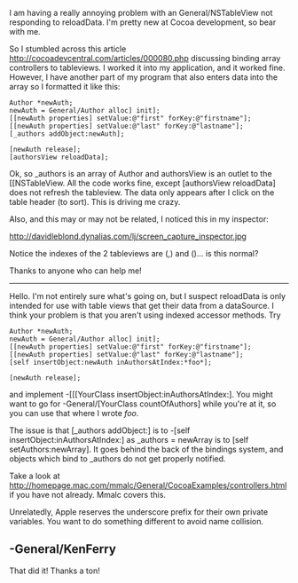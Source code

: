 I am having a really annoying problem with an General/NSTableView not responding to reloadData.  I'm pretty new at Cocoa development, so bear with me.

So I stumbled across this article http://cocoadevcentral.com/articles/000080.php  discussing binding array controllers to tableviews.  I worked it into my application, and it worked fine.  However, I have another part of my program that also enters data into the array so I formatted it like this:

    
	Author *newAuth;
	newAuth = General/Author alloc] init];
	[[newAuth properties] setValue:@"first" forKey:@"firstname"];
	[[newAuth properties] setValue:@"last" forKey:@"lastname"];
	[_authors addObject:newAuth];

	[newAuth release];
	[authorsView reloadData];


Ok, so _authors is an array of Author and authorsView is an outlet to the [[NSTableView.  All the code works fine, except [authorsView reloadData] does not refresh the tableview.  The data only appears after I click on the table header (to sort).  This is driving me crazy.

Also, and this may or may not be related, I noticed this in my inspector:

http://davidleblond.dynalias.com/lj/screen_capture_inspector.jpg

Notice the indexes of the 2 tableviews are (,) and ()... is this normal?

Thanks to anyone who can help me!

----

Hello.  I'm not entirely sure what's going on, but I suspect     reloadData is only intended for use with table views that get their data from a dataSource.  I think your problem is that you aren't using indexed accessor methods.  Try

    
	Author *newAuth;
	newAuth = General/Author alloc] init];
	[[newAuth properties] setValue:@"first" forKey:@"firstname"];
	[[newAuth properties] setValue:@"last" forKey:@"lastname"];
	[self insertObject:newAuth inAuthorsAtIndex:*foo*];

	[newAuth release];


and implement     -[[[YourClass insertObject:inAuthorsAtIndex:].  You might want to go for     -General/[YourClass countOfAuthors] while you're at it, so you can use that where I wrote *foo*.

The issue is that     [_authors addObject:] is to     -[self insertObject:inAuthorsAtIndex:] as     _authors = newArray is to     [self setAuthors:newArray].  It goes behind the back of the bindings system, and objects which bind to     _authors do not get properly notified.  

Take a look at http://homepage.mac.com/mmalc/General/CocoaExamples/controllers.html if you have not already.  Mmalc covers this.

Unrelatedly, Apple reserves the underscore prefix for their own private variables.  You want to do something different to avoid name collision.

-General/KenFerry
----
That did it!  Thanks a ton!